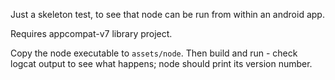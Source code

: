 Just a skeleton test, to see that node can be run from within an android app.

Requires appcompat-v7 library project.

Copy the node executable to `assets/node`. Then build and run - check logcat output to see what happens; node should print its version number.

